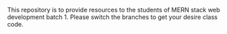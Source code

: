 This repository is to provide resources to the students of MERN stack web development batch 1. Please switch the branches to get your desire class code. 
